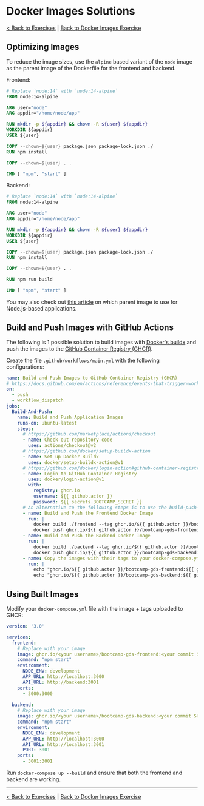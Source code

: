 # Docker Images Solutions

[< Back to Exercises](../exercises/README.md) | [Back to Docker Images Exercise](../exercises/31-Docker-Images.md)

## Optimizing Images

To reduce the image sizes, use the `alpine` based variant of the `node` image as the parent image of the Dockerfile for the frontend and backend.

Frontend:

```Dockerfile
# Replace `node:14` with `node:14-alpine`
FROM node:14-alpine

ARG user="node"
ARG appdir="/home/node/app"

RUN mkdir -p ${appdir} && chown -R ${user} ${appdir}
WORKDIR ${appdir}
USER ${user}

COPY --chown=${user} package.json package-lock.json ./
RUN npm install

COPY --chown=${user} . .

CMD [ "npm", "start" ]
```

Backend:

```Dockerfile
# Replace `node:14` with `node:14-alpine`
FROM node:14-alpine

ARG user="node"
ARG appdir="/home/node/app"

RUN mkdir -p ${appdir} && chown -R ${user} ${appdir}
WORKDIR ${appdir}
USER ${user}

COPY --chown=${user} package.json package-lock.json ./
RUN npm install

COPY --chown=${user} . .

RUN npm run build

CMD [ "npm", "start" ]
```

You may also check out [this article](https://derickbailey.com/2017/03/09/selecting-a-node-js-image-for-docker/) on which parent image to use for Node.js-based applications.

## Build and Push Images with GitHub Actions

The following is 1 possible solution to build images with [Docker's buildx](https://github.com/docker/buildx) and push the images to the [GitHub Container Registry (GHCR)](https://docs.github.com/en/packages/working-with-a-github-packages-registry/working-with-the-container-registry).

Create the file `.github/workflows/main.yml` with the following configurations:

```yaml
name: Build and Push Images to GitHub Container Registry (GHCR)
# https://docs.github.com/en/actions/reference/events-that-trigger-workflows
on:
  - push
  - workflow_dispatch
jobs:
  Build-And-Push:
    name: Build and Push Application Images
    runs-on: ubuntu-latest
    steps:
      # https://github.com/marketplace/actions/checkout
      - name: Check out repository code
        uses: actions/checkout@v2
      # https://github.com/docker/setup-buildx-action
      - name: Set up Docker Buildx
        uses: docker/setup-buildx-action@v1
      # https://github.com/docker/login-action#github-container-registry
      - name: Login to GitHub Container Registry
        uses: docker/login-action@v1
        with:
          registry: ghcr.io
          username: ${{ github.actor }}
          password: ${{ secrets.BOOTCAMP_SECRET }}
      # An alternative to the following steps is to use the build-push-action: https://github.com/docker/build-push-action
      - name: Build and Push the Frontend Docker Image
        run: |
          docker build ./frontend --tag ghcr.io/${{ github.actor }}/bootcamp-gds-frontend:${{ github.sha }}
          docker push ghcr.io/${{ github.actor }}/bootcamp-gds-frontend:${{ github.sha }}
      - name: Build and Push the Backend Docker Image
        run: |
          docker build ./backend --tag ghcr.io/${{ github.actor }}/bootcamp-gds-backend:${{ github.sha }}
          docker push ghcr.io/${{ github.actor }}/bootcamp-gds-backend:${{ github.sha }}
      - name: Copy the images with their tags to your docker-compose.yml
        run: |
          echo "ghcr.io/${{ github.actor }}/bootcamp-gds-frontend:${{ github.sha }}"
          echo "ghcr.io/${{ github.actor }}/bootcamp-gds-backend:${{ github.sha }}"
```

## Using Built Images

Modify your `docker-compose.yml` file with the image + tags uploaded to GHCR:

```yaml
version: '3.0'

services:
  frontend:
    # Replace with your image
    image: ghcr.io/<your username>/bootcamp-gds-frontend:<your commit SHA>
    command: "npm start"
    environment:
      NODE_ENV: development
      APP_URL: http://localhost:3000
      API_URL: http://backend:3001
    ports:
      - 3000:3000
  
  backend:
    # Replace with your image
    image: ghcr.io/<your username>/bootcamp-gds-backend:<your commit SHA>
    command: "npm start"
    environment:
      NODE_ENV: development
      APP_URL: http://localhost:3000
      API_URL: http://localhost:3001
      PORT: 3001
    ports:
      - 3001:3001
```

Run `docker-compose up --build` and ensure that both the frontend and backend are working.

---

[< Back to Exercises](../exercises/README.md) | [Back to Docker Images Exercise](../exercises/31-Docker-Images.md)
